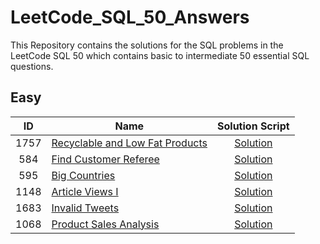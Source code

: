 # LeetCode_SQL_50_Answers

This Repository contains the solutions for the SQL problems in the LeetCode SQL 50 which contains basic to intermediate 50 essential SQL questions.


## Easy
| ID | Name | Solution Script |
|:-------:|--------------------------|:-----------:|
|1757| [Recyclable and Low Fat Products](https://leetcode.com/problems/recyclable-and-low-fat-products/description/?envType=study-plan-v2&envId=top-sql-50)| [Solution](/Solutions/1757_Recyclable_and_Low_Fat_Products.sql) 
|584| [Find Customer Referee](https://leetcode.com/problems/find-customer-referee/description/?envType=study-plan-v2&envId=top-sql-50)| [Solution](/Solutions/584_Find_Customer_Referee.sql) 
|595| [Big Countries](https://leetcode.com/problems/big-countries/description/?envType=study-plan-v2&envId=top-sql-50)| [Solution](/Solutions/595_Big_Countries.sql) 
|1148| [Article Views I](https://leetcode.com/problems/article-views-i/?envType=study-plan-v2&envId=top-sql-50)|[Solution](Solutions/1148_Article_Views_I.sql)
|1683| [Invalid Tweets](https://leetcode.com/problems/invalid-tweets/description/?envType=study-plan-v2&envId=top-sql-50)|[Solution](Solutions/1683_Invalid_Tweets.sql)
|1068| [Product Sales Analysis](https://leetcode.com/problems/invalid-tweets/description/?envType=study-plan-v2&envId=top-sql-50)|[Solution](Solutions/1683_Invalid_Tweets.sql)
